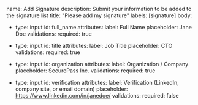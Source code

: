 name: Add Signature
description: Submit your information to be added to the signature list
title: "Please add my signature"
labels: [signature]
body:
  - type: input
    id: full_name
    attributes:
      label: Full Name
      placeholder: Jane Doe
    validations:
      required: true

  - type: input
    id: title
    attributes:
      label: Job Title
      placeholder: CTO
    validations:
      required: true

  - type: input
    id: organization
    attributes:
      label: Organization / Company
      placeholder: SecurePass Inc.
    validations:
      required: true

  - type: input
    id: verification
    attributes:
      label: Verification (LinkedIn, company site, or email domain)
      placeholder: https://www.linkedin.com/in/janedoe/
    validations:
      required: false
